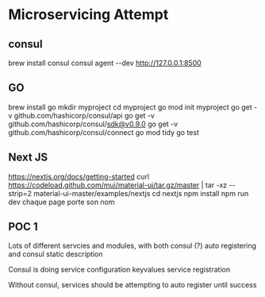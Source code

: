 # Microservicing Attempt

## consul
brew install consul
consul agent --dev
http://127.0.0.1:8500

## GO
brew install go
mkdir myproject
cd myproject
go mod init myproject
go get -v github.com/hashicorp/consul/api
go get -v github.com/hashicorp/consul/sdk@v0.9.0
go get -v github.com/hashicorp/consul/connect
go mod tidy
go test

## Next JS
https://nextjs.org/docs/getting-started
curl https://codeload.github.com/mui/material-ui/tar.gz/master | tar -xz --strip=2  material-ui-master/examples/nextjs
cd nextjs
npm install
npm run dev
chaque page porte son nom

## POC 1
Lots of different servcies and modules, with both consul (?) auto registering and consul static description

Consul is doing
service configuration
keyvalues
service registration

Without consul, services should be attempting to auto register until success

